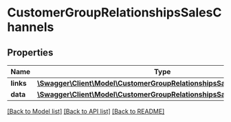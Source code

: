 # CustomerGroupRelationshipsSalesChannels

## Properties
Name | Type | Description | Notes
------------ | ------------- | ------------- | -------------
**links** | [**\Swagger\Client\Model\CustomerGroupRelationshipsSalesChannelsLinks**](CustomerGroupRelationshipsSalesChannelsLinks.md) |  | [optional] 
**data** | [**\Swagger\Client\Model\CustomerGroupRelationshipsSalesChannelsData[]**](CustomerGroupRelationshipsSalesChannelsData.md) |  | [optional] 

[[Back to Model list]](../../README.md#documentation-for-models) [[Back to API list]](../../README.md#documentation-for-api-endpoints) [[Back to README]](../../README.md)

